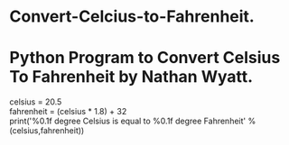 # Convert-Celcius-to-Fahrenheit.
# Python Program to Convert Celsius To Fahrenheit by Nathan Wyatt.

celsius = 20.5  
fahrenheit = (celsius * 1.8) + 32  
print('%0.1f degree Celsius is equal to %0.1f degree Fahrenheit' %(celsius,fahrenheit))
